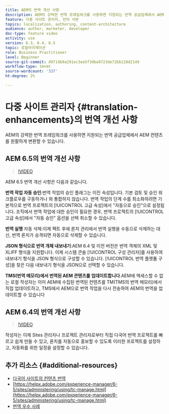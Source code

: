 ```yaml
---
title: AEM의 번역 개선 사항
description: AEM의 강력한 번역 프레임워크를 사용하면 지원되는 번역 공급업체에서 AEM 컨텐츠를 원활하게 변환할 수 있습니다. 최신 개선 사항에 대해 알아봅니다.
feature: 다중 사이트 관리자, 언어 사본
topics: localization, authoring, content-architecture
audience: author, marketer, developer
doc-type: feature video
activity: use
version: 6.3, 6.4, 6.5
topic: 로컬라이제이션
role: Business Practitioner
level: Beginner
source-git-commit: d9714b9a291ec3ee5f3dba9723de72bb120d2149
workflow-type: tm+mt
source-wordcount: '337'
ht-degree: 2%

---
```



# 다중 사이트 관리자 {#translation-enhancements}의 번역 개선 사항

AEM의 강력한 번역 프레임워크를 사용하면 지원되는 번역 공급업체에서 AEM 컨텐츠를 원활하게 변환할 수 있습니다.

## AEM 6.5의 번역 개선 사항

>[!VIDEO](https://video.tv.adobe.com/v/27405?quality=9&learn=on)

AEM 6.5 번역 개선 사항은 다음과 같습니다.

**번역 작업 자동 승인**:번역 작업의 승인 플래그는 이진 속성입니다. 기본 검토 및 승인 워크플로우를 구동하거나 와 통합하지 않습니다. 번역 작업의 단계 수를 최소화하려면 기본적으로 번역 프로젝트의 [!UICONTROL 고급 속성]에서 &quot;자동으로 승인&quot;으로 설정됩니다. 조직에서 번역 작업에 대한 승인이 필요한 경우, 번역 프로젝트의 [!UICONTROL 고급 속성]에서 &quot;자동 승인&quot; 옵션을 선택 취소할 수 있습니다.

**번역 실행** 자동 삭제:이제 팩트 후에 론치 관리에서 번역 실행을 수동으로 삭제하는 대신, 번역 론치가 승격되면 자동으로 삭제할 수 있습니다.

**JSON 형식으로 번역 개체 내보내기**:AEM 6.4 및 이전 버전은 번역 객체의 XML 및 XLIFF 형식을 지원합니다. 이제 시스템 콘솔 [!UICONTROL 구성 관리자]를 사용하여 내보내기 형식을 JSON 형식으로 구성할 수 있습니다. [!UICONTROL 번역 플랫폼 구성]을 찾은 다음 내보내기 형식을 JSON으로 선택할 수 있습니다.

**TMS(번역 메모리)에서 번역된 AEM 콘텐츠를 업데이트합니다**.AEM에 액세스할 수 없는 로컬 작성자는 이미 AEM에 수집된 번역된 컨텐츠를 TM(TMS의 번역 메모리)에서 직접 업데이트하고, TMS에서 AEM으로 번역 작업을 다시 전송하여 AEM의 번역을 업데이트할 수 있습니다

## AEM 6.4의 번역 개선 사항

>[!VIDEO](https://video.tv.adobe.com/v/21309?quality=9&learn=on)

작성자는 이제 Sites 관리자나 프로젝트 관리자로부터 직접 다국어 번역 프로젝트를 빠르고 쉽게 만들 수 있고, 론치를 자동으로 홍보할 수 있도록 이러한 프로젝트를 설정하고, 자동화를 위한 일정을 설정할 수 있습니다.

## 추가 리소스 {#additional-resources}

* [다국어 사이트의 컨텐츠 번역](https://helpx.adobe.com/kr/experience-manager/6-5/sites/administering/using/translation.html)
* [https://helpx.adobe.com/experience-manager/6-5/sites/administering/using/tc-manage.html](https://helpx.adobe.com/experience-manager/6-5/sites/administering/using/tc-manage.html)
* [번역 우수 사례](https://helpx.adobe.com/experience-manager/6-5/sites/administering/using/tc-bp.html)